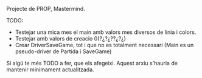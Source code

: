 Projecte de PROP, Mastermind.

TODO: 
- Testejar una mica mes el main amb valors mes diversos de linia i colors.
- Testejar amb valors de creacio 0(?¿?¿??¿?¿)
- Crear DriverSaveGame, tot i que no es totalment necessari (Main es un pseudo-driver de Partida i SaveGame)

Si algú te més TODO a fer, que els afegeixi. Aquest arxiu s'hauria de mantenir minimament actualitzada.
